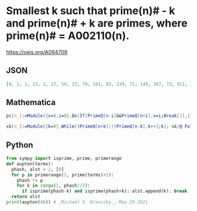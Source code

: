# Smallest k such that prime\(n\)\# \- k and prime\(n\)\# \+ k are primes, where prime\(n\)\# \= A002110\(n\)\.
https://oeis.org/A094709
## JSON
```JSON
[0, 1, 1, 13, 1, 17, 59, 23, 79, 101, 83, 239, 71, 149, 367, 73, 911, 313, 373, 523, 313, 331, 197, 101, 1493, 523, 293, 577, 2699, 1481, 1453, 5647, 647, 419, 757, 4253, 509, 239, 10499, 191, 4013, 2659, 617, 6733, 1297, 971]
```
## Mathematica
```Mathematica
pc[n_]:=Module[{x=0,i=0},Do[If[PrimeQ[n-i]&&PrimeQ[n+i],x=i;Break[]],{i,9!}];x]; r=2;lst={};Do[p=Prime[n];r*=p;AppendTo[lst,pc[r]],{n,2,2*4!}];lst (* _Vladimir Joseph Stephan Orlovsky_, Jun 14 2009 *)
```
```Mathematica
sk[n_]:=Module[{k=0},While[!PrimeQ[n+k]||!PrimeQ[n-k],k++];k]; sk/@ FoldList[ Times,Prime[Range[50]]] (* _Harvey P. Dale_, Apr 03 2022 *)
```
## Python
```Python
from sympy import isprime, prime, primerange
def aupton(terms):
  phash, alst = 2, [0]
  for p in primerange(3, prime(terms)+1):
    phash *= p
    for k in range(1, phash//2):
      if isprime(phash-k) and isprime(phash+k): alst.append(k); break
  return alst
print(aupton(46)) # _Michael S. Branicky_, May 29 2021
```

